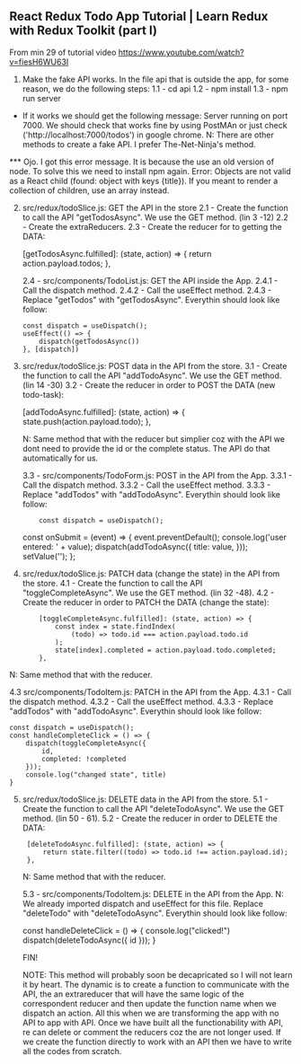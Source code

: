 ## React Redux Todo App Tutorial | Learn Redux with Redux Toolkit (part I)

From min 29 of tutorial video
https://www.youtube.com/watch?v=fiesH6WU63I

1. Make the fake API works. In the file api that is outside the app, for some reason, we do the following steps:
   1.1 - cd api
   1.2 - npm install
   1.3 - npm run server

- If it works we should get the following message:
  Server running on port 7000.
  We should check that works fine by using PostMAn or just check ('http://localhost:7000/todos') in google chrome.
  N: There are other methods to create a fake API. I prefer The-Net-Ninja's method.

\*\*\* Ojo. I got this error message. It is because the use an old version of node. To solve this we need to install npm again.
Error: Objects are not valid as a React child (found: object with keys {title}). If you meant to render a collection of children, use an array instead.

2.  src/redux/todoSlice.js: GET the API in the store
    2.1 - Create the function to call the API "getTodosAsync". We use the GET method. (lin 3 -12)
    2.2 - Create the extraReducers.
    2.3 - Create the reducer for to getting the DATA:

    [getTodosAsync.fulfilled]: (state, action) => {
    return action.payload.todos;
    },

    2.4 - src/components/TodoList.js: GET the API inside the App.
    2.4.1 - Call the dispatch method.
    2.4.2 - Call the useEffect method.
    2.4.3 - Replace "getTodos" with "getTodosAsync". Everythin should look like follow:

        const dispatch = useDispatch();
        useEffect(() => {
        	dispatch(getTodosAsync())
        }, [dispatch])

3.  src/redux/todoSlice.js: POST data in the API from the store.
    3.1 - Create the function to call the API "addTodoAsync". We use the GET method. (lin 14 -30)
    3.2 - Create the reducer in order to POST the DATA (new todo-task):

    [addTodoAsync.fulfilled]: (state, action) => {
    state.push(action.payload.todo);
    },

    N: Same method that with the reducer but simplier coz with the API we dont need to provide the id or the complete status. The API do that automatically for us.

    3.3 - src/components/TodoForm.js: POST in the API from the App.
    3.3.1 - Call the dispatch method.
    3.3.2 - Call the useEffect method.
    3.3.3 - Replace "addTodos" with "addTodoAsync". Everythin should look like follow:

        	const dispatch = useDispatch();

    const onSubmit = (event) => {
    event.preventDefault();
    console.log('user entered: ' + value);
    dispatch(addTodoAsync({
    title: value,
    }));
    setValue('');
    };

4.  src/redux/todoSlice.js: PATCH data (change the state) in the API from the store.
    4.1 - Create the function to call the API "toggleCompleteAsync". We use the GET method. (lin 32 -48).
    4.2 - Create the reducer in order to PATCH the DATA (change the state):

            [toggleCompleteAsync.fulfilled]: (state, action) => {
                const index = state.findIndex(
                    (todo) => todo.id === action.payload.todo.id
                );
                state[index].completed = action.payload.todo.completed;
            },

N: Same method that with the reducer.

4.3 src/components/TodoItem.js: PATCH in the API from the App.
4.3.1 - Call the dispatch method.
4.3.2 - Call the useEffect method.
4.3.3 - Replace "addTodos" with "addTodoAsync". Everythin should look like follow:

    const dispatch = useDispatch();
    const handleCompleteClick = () => {
    	dispatch(toggleCompleteAsync({
    		id,
    		completed: !completed
    	}));
    	console.log("changed state", title)
    }

5.  src/redux/todoSlice.js: DELETE data in the API from the store.
    5.1 - Create the function to call the API "deleteTodoAsync". We use the GET method. (lin 50 - 61).
    5.2 - Create the reducer in order to DELETE the DATA:

         [deleteTodoAsync.fulfilled]: (state, action) => {
             return state.filter((todo) => todo.id !== action.payload.id);
         },

    N: Same method that with the reducer.

    5.3 - src/components/TodoItem.js: DELETE in the API from the App.
    N: We already imported dispatch and useEffect for this file.
    Replace "deleteTodo" with "deleteTodoAsync". Everythin should look like follow:

    const handleDeleteClick = () => {
    console.log("clicked!")
    dispatch(deleteTodoAsync({ id }));
    }

    FIN!

    NOTE: This method will probably soon be decapricated so I will not learn it by heart. The dynamic is to create a function to communicate with the API, the an extrareducer that will have the same logic of the correspondent reducer and then update the function name when we dispatch an action.
    All this when we are transforming the app with no API to app with API.
    Once we have built all the functionability with API, re can delete or comment the reducers coz the are not longer used.
    If we create the function directly to work with an API then we have to write all the codes from scratch.
